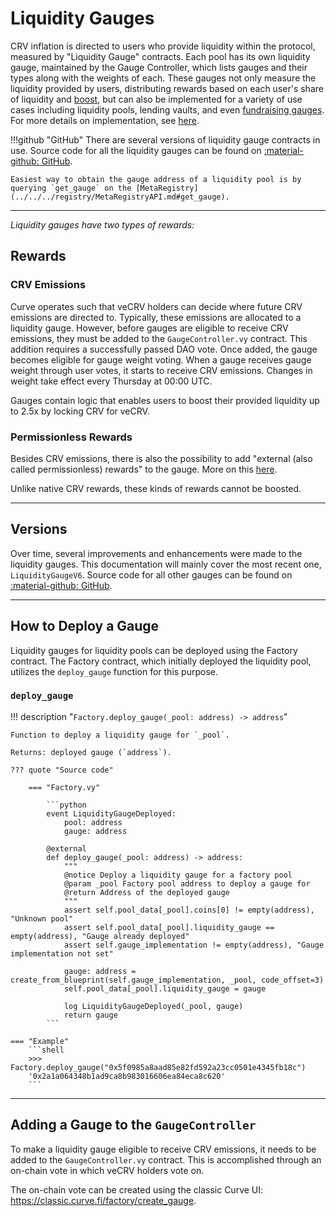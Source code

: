 <h1>Liquidity Gauges</h1>

CRV inflation is directed to users who provide liquidity within the protocol, measured by "Liquidity Gauge" contracts. Each pool has its own liquidity gauge, maintained by the Gauge Controller, which lists gauges and their types along with the weights of each. These gauges not only measure the liquidity provided by users, distributing rewards based on each user's share of liquidity and [boost](#boosting-your-lp-tokens), but can also be implemented for a variety of use cases including liquidity pools, lending vaults, and even [fundraising gauges](https://github.com/vefunder/crvfunder). For more details on implementation, see [here](../overview.md#liquidity-gauges).


!!!github "GitHub"
    There are several versions of liquidity gauge contracts in use. Source code for all the liquidity gauges can be found on [:material-github: GitHub](https://github.com/curvefi/curve-dao-contracts/tree/master/contracts/gauges).

    Easiest way to obtain the gauge address of a liquidity pool is by querying `get_gauge` on the [MetaRegistry](../../../registry/MetaRegistryAPI.md#get_gauge).



---



*Liquidity gauges have two types of rewards:*

## **Rewards**

### CRV Emissions

Curve operates such that veCRV holders can decide where future CRV emissions are directed to. Typically, these emissions are allocated to a liquidity gauge. However, before gauges are eligible to receive CRV emissions, they must be added to the `GaugeController.vy` contract. This addition requires a successfully passed DAO vote. Once added, the gauge becomes eligible for gauge weight voting. When a gauge receives gauge weight through user votes, it starts to receive CRV emissions. Changes in weight take effect every Thursday at 00:00 UTC. 

Gauges contain logic that enables users to boost their provided liquidity up to 2.5x by locking CRV for veCRV.


### Permissionless Rewards

Besides CRV emissions, there is also the possibility to add "external (also called permissionless) rewards" to the gauge. More on this [here](../gauges/LiquidityGaugeV6.md#permissionless-rewards).

Unlike native CRV rewards, these kinds of rewards cannot be boosted.



---


## **Versions**

Over time, several improvements and enhancements were made to the liquidity gauges. This documentation will mainly cover the most recent one, `LiquidityGaugeV6`. Source code for all other gauges can be found on [:material-github: GitHub](https://github.com/curvefi/curve-dao-contracts/tree/master/contracts/gauges). 


---


## **How to Deploy a Gauge**

Liquidity gauges for liquidity pools can be deployed using the Factory contract. The Factory contract, which initially deployed the liquidity pool, utilizes the `deploy_gauge` function for this purpose.


### `deploy_gauge`
!!! description "`Factory.deploy_gauge(_pool: address) -> address`"

    Function to deploy a liquidity gauge for `_pool`.

    Returns: deployed gauge (`address`).

    ??? quote "Source code"

        === "Factory.vy"

            ```python
            event LiquidityGaugeDeployed:
                pool: address
                gauge: address

            @external
            def deploy_gauge(_pool: address) -> address:
                """
                @notice Deploy a liquidity gauge for a factory pool
                @param _pool Factory pool address to deploy a gauge for
                @return Address of the deployed gauge
                """
                assert self.pool_data[_pool].coins[0] != empty(address), "Unknown pool"
                assert self.pool_data[_pool].liquidity_gauge == empty(address), "Gauge already deployed"
                assert self.gauge_implementation != empty(address), "Gauge implementation not set"

                gauge: address = create_from_blueprint(self.gauge_implementation, _pool, code_offset=3)
                self.pool_data[_pool].liquidity_gauge = gauge

                log LiquidityGaugeDeployed(_pool, gauge)
                return gauge
            ```

    === "Example"
        ```shell
        >>> Factory.deploy_gauge("0x5f0985a8aad85e82fd592a23cc0501e4345fb18c")
        '0x2a1a064348b1ad9ca8b983016606ea84eca8c620'
        ```


---


## **Adding a Gauge to the `GaugeController`**

To make a liquidity gauge eligible to receive CRV emissions, it needs to be added to the `GaugeController.vy` contract. This is accomplished through an on-chain vote in which veCRV holders vote on.

The on-chain vote can be created using the classic Curve UI: https://classic.curve.fi/factory/create_gauge.
